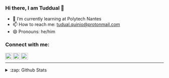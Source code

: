 ### Hi there, I am Tuddual 👋

- 🌱 I’m currently learning at Polytech Nantes
- 📫 How to reach me: tudual.quinio@protonmail.com
- 😄 Pronouns: he/him

### Connect with me:

[<img align="left" alt="Twitter logo" width="22px" src="https://cdn.jsdelivr.net/npm/simple-icons@v3/icons/twitter.svg" />][twitter]
[<img align="left" alt="LinkedIn logo" width="22px" src="https://cdn.jsdelivr.net/npm/simple-icons@v3/icons/linkedin.svg" />][linkedin]
[<img align="left" alt="Stackoverflow logo" width="22px" src="https://cdn.jsdelivr.net/npm/simple-icons@3.6.0/icons/stackoverflow.svg" />][stackoverflow]

</br>

---

<details>
  <summary>:zap: Github Stats</summary>

  <img align="left" alt="codeSTACKr's Github Stats" src="https://github-readme-stats.codestackr.vercel.app/api?username=Tuddual&show_icons=true&hide_border=true" />

</details>

[twitter]: https://twitter.com/Tuddual
[linkedin]: https://linkedin.com/in/tudual-quinio
[stackoverflow]: https://stackoverflow.com/users/14175103/tuddual
